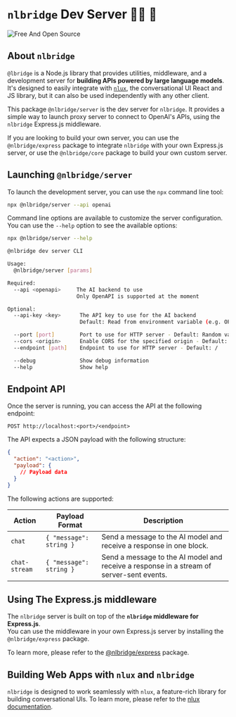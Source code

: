 # `nlbridge` Dev Server 🌲💬 🌉

![Free And Open Source](https://img.shields.io/badge/Free%20%26%20Open%20Source-1ccb61)

## About `nlbridge`

`@lbridge` is a Node.js library that provides utilities, middleware, and a development server for **building APIs
powered by large language models**. It's designed to easily integrate with [`nlux`](https://nlux.ai), the conversational
UI React and JS library, but it can also be used independently with any other client.

This package `@nlbridge/server` is the dev server for `nlbridge`. It provides a simple way to launch proxy
server to connect to OpenAI's APIs, using the `nlbridge` Express.js middleware.

If you are looking to build your own server, you can use the `@nlbridge/express` package to integrate `nlbridge` with
your own Express.js server, or use the `@nlbridge/core` package to build your own custom server.

## Launching `@nlbridge/server`

To launch the development server, you can use the `npx` command line tool:

```bash
npx @nlbridge/server --api openai
```

Command line options are available to customize the server configuration. You can use the `--help` option to see the
available options:

```bash
npx @nlbridge/server --help
```

```bash
@nlbridge dev server CLI

Usage:
  @nlbridge/server [params]

Required:
  --api <openapi>     The AI backend to use
                      Only OpenAPI is supported at the moment

Optional:
  --api-key <key>      The API key to use for the AI backend
                       Default: Read from environment variable (e.g. OPENAI_API_KEY)

  --port [port]        Port to use for HTTP server - Default: Random value between 8000 and 8999
  --cors <origin>      Enable CORS for the specified origin - Default: "*"
  --endpoint [path]    Endpoint to use for HTTP server - Default: /

  --debug              Show debug information
  --help               Show help
```

## Endpoint API

Once the server is running, you can access the API at the following endpoint:

```
POST http://localhost:<port>/<endpoint>
```

The API expects a JSON payload with the following structure:

```json
{
  "action": "<action>",
  "payload": {
    // Payload data
  }
}
```

The following actions are supported:

| Action        | Payload Format          | Description                                                                              |
|---------------|-------------------------|------------------------------------------------------------------------------------------|
| `chat`        | `{ "message": string }` | Send a message to the AI model and receive a response in one block.                      |
| `chat-stream` | `{ "message": string }` | Send a message to the AI model and receive a response in a stream of server-sent events. |

## Using The Express.js middleware

The `nlbridge` server is built on top of the **`nlbridge` middleware for Express.js**.  
You can use the middleware in your own Express.js server by installing the `@nlbridge/express` package.

To learn more, please refer to the [@nlbridge/express](https://www.npmjs.com/package/@nlbridge/express) package.

## Building Web Apps with `nlux` and `nlbridge`

`nlbridge` is designed to work seamlessly with `nlux`, a feature-rich library for building conversational UIs.
To learn more, please refer to the [nlux documentation](https://nlux.dev).
